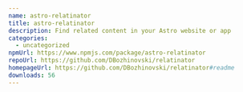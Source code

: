 ```yaml
---
name: astro-relatinator
title: astro-relatinator
description: Find related content in your Astro website or app
categories:
  - uncategorized
npmUrl: https://www.npmjs.com/package/astro-relatinator
repoUrl: https://github.com/DBozhinovski/relatinator
homepageUrl: https://github.com/DBozhinovski/relatinator#readme
downloads: 56
---
```


